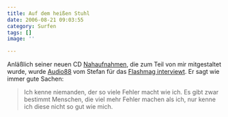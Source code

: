 ```yaml
---
title: Auf dem heißen Stuhl
date: 2006-08-21 09:03:55
category: Surfen
tags: []
image: ''

---
```


Anläßlich seiner neuen CD [Nahaufnahmen](http://www.misantropolis.de/2006/07/inoffizielle-mitteilung/), die zum Teil von mir mitgestaltet wurde, wurde [Audio88](http://www.audio88.de) vom Stefan für das [Flashmag interviewt](http://www.flashmag.de/cms/front_content.php?idcatart=4259&lang=1&client=1). Er sagt wie immer gute Sachen:  


> Ich kenne niemanden, der so viele Fehler macht wie ich. Es gibt zwar bestimmt Menschen, die viel mehr Fehler machen als ich, nur kenne ich diese nicht so gut wie mich.
